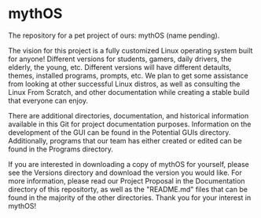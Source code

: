# mythOS

The repository for a pet project of ours: mythOS (name pending).

The vision for this project is a fully customized Linux operating system built for anyone! Different versions for students, gamers, daily drivers, the elderly, the young, etc. Different versions will have different detaults, themes, installed programs, prompts, etc. We plan to get some assistance from looking at other successful Linux distros, as well as consulting the Linux From Scratch, and other documentation while creating a stable build that everyone can enjoy.

There are additional directories, documentation, and historical information available in this Git for project documentation purposes. Information on the development of the GUI can be found in the Potential GUIs directory. Additionally, programs that our team has either created or edited can be found in the Programs directory.

If you are interested in downloading a copy of mythOS for yourself, please see the Versions directory and download the version you would like. For more information, please read our Project Proposal in the Documentation directory of this repositorty, as well as the "README.md" files that can be found in the majority of the other directories. Thank you for your interest in mythOS!
